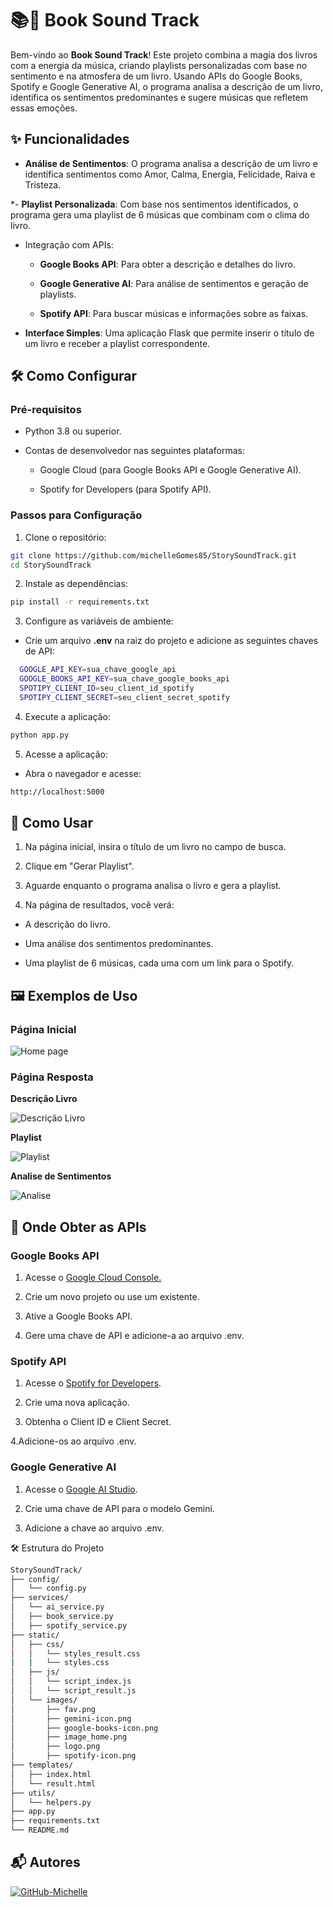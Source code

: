 # 📚🎵 Book Sound Track

Bem-vindo ao **Book Sound Track**! Este projeto combina a magia dos livros com a energia da música, criando playlists personalizadas com base no sentimento e na atmosfera de um livro. Usando APIs do Google Books, Spotify e Google Generative AI, o programa analisa a descrição de um livro, identifica os sentimentos predominantes e sugere músicas que refletem essas emoções.

## ✨ Funcionalidades

- **Análise de Sentimentos**: O programa analisa a descrição de um livro e identifica sentimentos como Amor, Calma, Energia, Felicidade, Raiva e Tristeza.

*- **Playlist Personalizada**: Com base nos sentimentos identificados, o programa gera uma playlist de 6 músicas que combinam com o clima do livro.

- Integração com APIs:
   
   - **Google Books API**: Para obter a descrição e detalhes do livro.

   - **Google Generative AI**: Para análise de sentimentos e geração de playlists.
     
   - **Spotify API**: Para buscar músicas e informações sobre as faixas.

- **Interface Simples**: Uma aplicação Flask que permite inserir o título de um livro e receber a playlist correspondente.

## 🛠️ Como Configurar

### Pré-requisitos

- Python 3.8 ou superior.

- Contas de desenvolvedor nas seguintes plataformas:
  
  - Google Cloud (para Google Books API e Google Generative AI).

  - Spotify for Developers (para Spotify API).

### Passos para Configuração

1. Clone o repositório:

```bash
git clone https://github.com/michelleGomes85/StorySoundTrack.git
cd StorySoundTrack
```

2. Instale as dependências:

```bash
pip install -r requirements.txt
```

3. Configure as variáveis de ambiente:
  - Crie um arquivo **.env** na raiz do projeto e adicione as seguintes chaves de API:

  ```bash
    GOOGLE_API_KEY=sua_chave_google_api
    GOOGLE_BOOKS_API_KEY=sua_chave_google_books_api
    SPOTIPY_CLIENT_ID=seu_client_id_spotify
    SPOTIPY_CLIENT_SECRET=seu_client_secret_spotify
  ```
4. Execute a aplicação:

```bash
python app.py
```

5. Acesse a aplicação:

  - Abra o navegador e acesse: 

  ```bash 
  http://localhost:5000
  ```

## 🎯 Como Usar

1. Na página inicial, insira o título de um livro no campo de busca.

2. Clique em "Gerar Playlist".

3. Aguarde enquanto o programa analisa o livro e gera a playlist.

4. Na página de resultados, você verá:

  - A descrição do livro.

  - Uma análise dos sentimentos predominantes.

  - Uma playlist de 6 músicas, cada uma com um link para o Spotify.

## 🖼️ Exemplos de Uso

### Página Inicial

![Home page](assets/home_page.png)

### Página Resposta

**Descrição Livro**

![Descrição Livro](assets/book_description.png)

**Playlist**

![Playlist](assets/playlist.png)

**Analise de Sentimentos**

![Analise](assets/analise.png)

## 🔑 Onde Obter as APIs

### Google Books API

  1. Acesse o [Google Cloud Console.](https://console.cloud.google.com/welcome?project=meuprojetolivros)
  
  2. Crie um novo projeto ou use um existente.

  3. Ative a Google Books API.

  4. Gere uma chave de API e adicione-a ao arquivo .env.

### Spotify API

  1. Acesse o [Spotify for Developers](https://developer.spotify.com/).

  2. Crie uma nova aplicação.

  3. Obtenha o Client ID e Client Secret.

  4.Adicione-os ao arquivo .env.

### Google Generative AI

  1. Acesse o [Google AI Studio](https://aistudio.google.com/prompts/new_chat).

  2. Crie uma chave de API para o modelo Gemini.

  3. Adicione a chave ao arquivo .env.

🛠️ Estrutura do Projeto

 ```sh
StorySoundTrack/
├── config/
│   └── config.py
├── services/
│   └── ai_service.py
│   ├── book_service.py
│   ├── spotify_service.py
├── static/
│   ├── css/
│   │   └── styles_result.css
|   |   └── styles.css
│   ├── js/
│   │   └── script_index.js
│   │   └── script_result.js
│   └── images/
│       ├── fav.png
│       ├── gemini-icon.png
│       ├── google-books-icon.png
│       ├── image_home.png
│       ├── logo.png
│       ├── spotify-icon.png
├── templates/
│   ├── index.html
│   └── result.html
├── utils/
│   └── helpers.py
├── app.py
├── requirements.txt
└── README.md
```

## 📬 Autores

[![GitHub-Michelle](https://img.shields.io/badge/Michelle-000?style=for-the-badge&logo=github&logoColor=30A3DC)](https://github.com/michelleGomes85)

